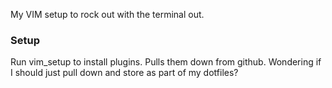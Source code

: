 My VIM setup to rock out with the terminal out.

### Setup
Run vim_setup to install plugins.  Pulls them down from github.  Wondering
if I should just pull down and store as part of my dotfiles?
